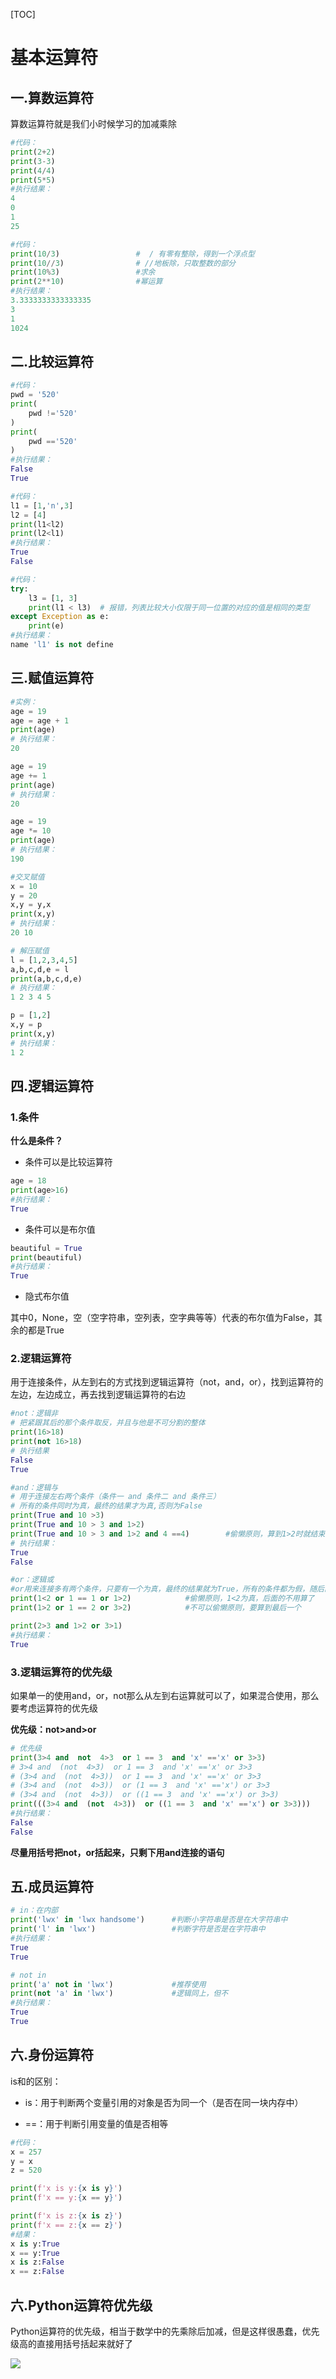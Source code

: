 [TOC]

# 基本运算符

## 一.算数运算符

算数运算符就是我们小时候学习的加减乘除

```python
#代码：
print(2+2)
print(3-3)
print(4/4)
print(5*5)
#执行结果：
4
0
1
25
```

```python
#代码：
print(10/3)					#  / 有零有整除，得到一个浮点型
print(10//3)				# //地板除，只取整数的部分
print(10%3)					#求余
print(2**10)				#幂运算
#执行结果：
3.3333333333333335
3
1
1024
```

## 二.比较运算符

```python
#代码：
pwd = '520'
print(
    pwd !='520'
)
print(
    pwd =='520'
)
#执行结果：
False
True
```

```python
#代码：
l1 = [1,'n',3]
l2 = [4]
print(l1<l2)
print(l2<l1)
#执行结果：
True
False
```

```python
#代码：
try:
    l3 = [1, 3]
    print(l1 < l3)  # 报错，列表比较大小仅限于同一位置的对应的值是相同的类型
except Exception as e:
    print(e)
#执行结果：
name 'l1' is not define
```

## 三.赋值运算符

```python
#实例：
age = 19
age = age + 1
print(age)
# 执行结果：
20

age = 19
age += 1
print(age)
# 执行结果：
20

age = 19
age *= 10
print(age)
# 执行结果：
190

#交叉赋值
x = 10
y = 20
x,y = y,x
print(x,y)
# 执行结果：
20 10

# 解压赋值
l = [1,2,3,4,5]
a,b,c,d,e = l
print(a,b,c,d,e)
# 执行结果：
1 2 3 4 5

p = [1,2]
x,y = p
print(x,y)
# 执行结果：
1 2
```

## 四.逻辑运算符

### 1.条件

**什么是条件？**

* 条件可以是比较运算符

```python
age = 18
print(age>16)
#执行结果：
True
```

* 条件可以是布尔值

```python
beautiful = True
print(beautiful)
#执行结果：
True
```

* 隐式布尔值

其中0，None，空（空字符串，空列表，空字典等等）代表的布尔值为False，其余的都是True

### 2.逻辑运算符

用于连接条件，从左到右的方式找到逻辑运算符（not，and，or），找到运算符的左边，左边成立，再去找到逻辑运算符的右边

```python
#not：逻辑非
# 把紧跟其后的那个条件取反，并且与他是不可分割的整体
print(16>18)
print(not 16>18)
# 执行结果
False
True
```

```python
#and：逻辑与
# 用于连接左右两个条件（条件一 and 条件二 and 条件三）
# 所有的条件同时为真，最终的结果才为真,否则为False
print(True and 10 >3)
print(True and 10 > 3 and 1>2)
print(True and 10 > 3 and 1>2 and 4 ==4)        #偷懒原则，算到1>2时就结束了
# 执行结果：
True
False
```

```python
#or：逻辑或
#or用来连接多有两个条件，只要有一个为真，最终的结果就为True，所有的条件都为假，随后的结果才为False
print(1<2 or 1 == 1 or 1>2)            #偷懒原则，1<2为真，后面的不用算了
print(1>2 or 1 == 2 or 3>2)            #不可以偷懒原则，要算到最后一个
```

```python
print(2>3 and 1>2 or 3>1)
#执行结果：
True
```

### 3.逻辑运算符的优先级

如果单一的使用and，or，not那么从左到右运算就可以了，如果混合使用，那么要考虑运算符的优先级

**优先级：not>and>or**

```python
# 优先级
print(3>4 and  not  4>3  or 1 == 3  and 'x' =='x' or 3>3)
# 3>4 and  (not  4>3)  or 1 == 3  and 'x' =='x' or 3>3
# (3>4 and  (not  4>3))  or 1 == 3  and 'x' =='x' or 3>3
# (3>4 and  (not  4>3))  or (1 == 3  and 'x' =='x') or 3>3
# (3>4 and  (not  4>3))  or ((1 == 3  and 'x' =='x') or 3>3)
print(((3>4 and  (not  4>3))  or ((1 == 3  and 'x' =='x') or 3>3)))
#执行结果：
False
False
```

**尽量用括号把not，or括起来，只剩下用and连接的语句**



## 五.成员运算符

```python
# in：在内部
print('lwx' in 'lwx handsome')      #判断小字符串是否是在大字符串中
print('l' in 'lwx')                 #判断字符是否是在字符串中
#执行结果：
True
True

# not in
print('a' not in 'lwx')             #推荐使用      
print(not 'a' in 'lwx')             #逻辑同上，但不
#执行结果：
True
True
```

## 六.身份运算符

is和的区别：

- is：用于判断两个变量引用的对象是否为同一个（是否在同一块内存中）

- ==：用于判断引用变量的值是否相等

```python
#代码：
x = 257
y = x
z = 520

print(f'x is y:{x is y}')
print(f'x == y:{x == y}')

print(f'x is z:{x is z}')
print(f'x == z:{x == z}')
#结果：
x is y:True
x == y:True
x is z:False
x == z:False
```



## 六.Python运算符优先级

Python运算符的优先级，相当于数学中的先乘除后加减，但是这样很愚蠢，优先级高的直接用括号括起来就好了

![](https://img2018.cnblogs.com/blog/1739645/201907/1739645-20190726173741951-1354652188.png)